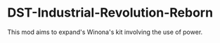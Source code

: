 # DST-Industrial-Revolution-Reborn
This mod aims to expand's Winona's kit involving the use of power.
